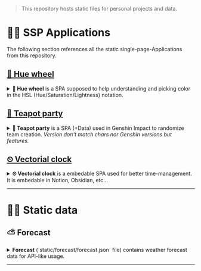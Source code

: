 > This repository hosts static files for personal projects and data.

# 📁👤 SSP Applications
The following section references all the static single-page-Applications from this repository.

## [🌈 Hue wheel](hue-wheel.htm)
<details>
    <summary>
        <b>🌈 Hue wheel</b> is a SPA supposed to help understanding and picking color in the HSL (Hue/Saturation/Lightness) notation.
    </summary>
    <iframe src="https://ayahd.github.io/hue-wheel.htm" width="500" height="500"></iframe>
    <h3>🚧 Changelog</h3>
    <ul>
        <li>v0.1: Initialization.</li>
    </ul>
</details>
 
## [🍵 Teapot party](teapot-party.htm)
<details>
    <summary>
        <b>🍵 Teapot party</b> is a SPA (+Data) used in Genshin Impact to randomize team creation.
        <i>Version don't match chars nor Genshin versions but features.</i>
    </summary>
    <h3>🚧 Changelog</h3>
    <ul>
        <li>v0.1: Initialization.</li>
    </ul>
    <ul>
        <li>Next char to come: Shinobu (10000065) - On Itto's banner release (20</li>
    </ul>
    
</details>

## [⏲ Vectorial clock](clock.htm)

<details>
    <summary>
        <b>⏲ Vectorial clock</b> is a embedable SPA used for better time-management. It is embedable in Notion, Obsidian, etc...
    </summary>
    <iframe src="https://ayahd.github.io/clock.htm" width="960" height="520"></iframe>
    <h3>🚧 Changelog</h3>
    <ul>
        <li>v0.1: Initialization.</li>
    </ul>
</details>

---

# 📁📰 Static data

## ⛅ Forecast
<details>
    <summary>
        <b>Forecast</b> (`static/forecast/forecast.json` file) contains weather forecast data for API-like usage.
    </summary>
    <p>For 3 locations, data are pulled 4 times a day from forecast7 and pushed to `static/forcast/forecast.json` (using Make) to be used as a static and versioned data proxy.</p><br/>
    <h3>🚧 Changelog</h3>
    <b>Unversioned.</b>
</details>

---
